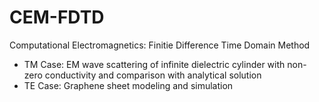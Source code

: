 # CEM-FDTD
Computational Electromagnetics: Finitie Difference Time Domain Method

- TM Case: EM wave scattering of infinite dielectric cylinder with non-zero conductivity and comparison with analytical solution
- TE Case: Graphene sheet modeling and simulation
